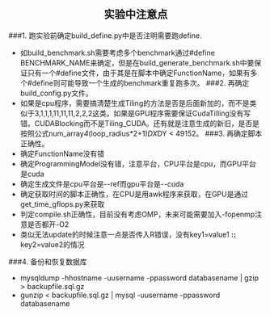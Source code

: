 <center><h2>实验中注意点</h2></center>

###1. 跑实验前确定build_define.py中是否注明需要跑define.
   * 如build_benchmark.sh需要考虑多个benchmark通过\#define BENCHMARK_NAME来确定，但是在build_generate_benchmark.sh中要保证只有一个#define文件，由于其是在脚本中确定FunctionName，如果有多个#define则可能导致一个生成的benchmark重复跑多次。
###2. 再确定build_config.py文件。
   * 如果是cpu程序，需要搞清楚生成Tiling的方法是否是后面新加的，而不是类似于3,1,1,1,11,11,11,2,2,2这类。如果是GPU程序需要保证CudaTilling没有写错。CUDABlocking而不是Tiling_CUDA。还有就是注意生成的新旧，是否是按照公式num_array*4*(loop_radius*2+1)*DX*DY < 49152。
###3. 再确定脚本正确性。
   * 确定FunctionName没有错
   * 确定ProgrammingModel没有错，注意平台，CPU平台是cpu，而GPU平台是cuda
   * 确定生成文件是cpu平台是--ref而gpu平台是--cuda
   * 确定获取时间的脚本正确性，在CPU是用awk程序来获取，在GPU是通过get_time_gflops.py来获取
   * 判定compile.sh正确性，目前没有考虑OMP，未来可能需要加入-fopenmp注意是否都开-O2
   * 类似无法update的时候注意一点是否传入R错误，没有key1=value1 **::** key2=value2的情况

###4. 备份和恢复数据库
   * mysqldump -hhostname -uusername -ppassword databasename | gzip > backupfile.sql.gz
   * gunzip < backupfile.sql.gz | mysql -uusername -ppassword databasename
